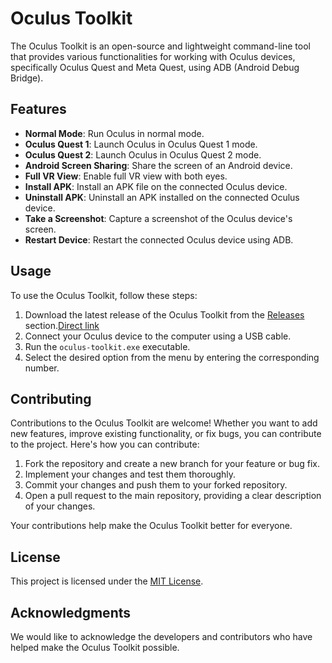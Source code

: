 # Oculus Toolkit

The Oculus Toolkit is an open-source and lightweight command-line tool that provides various functionalities for working with Oculus devices, specifically Oculus Quest and Meta Quest, using ADB (Android Debug Bridge).

## Features

- **Normal Mode**: Run Oculus in normal mode.
- **Oculus Quest 1**: Launch Oculus in Oculus Quest 1 mode.
- **Oculus Quest 2**: Launch Oculus in Oculus Quest 2 mode.
- **Android Screen Sharing**: Share the screen of an Android device.
- **Full VR View**: Enable full VR view with both eyes.
- **Install APK**: Install an APK file on the connected Oculus device.
- **Uninstall APK**: Uninstall an APK installed on the connected Oculus device.
- **Take a Screenshot**: Capture a screenshot of the Oculus device's screen.
- **Restart Device**: Restart the connected Oculus device using ADB.

## Usage

To use the Oculus Toolkit, follow these steps:

1. Download the latest release of the Oculus Toolkit from the [Releases][def] section.[Direct link][link]
2. Connect your Oculus device to the computer using a USB cable.
3. Run the `oculus-toolkit.exe` executable.
4. Select the desired option from the menu by entering the corresponding number.

## Contributing

Contributions to the Oculus Toolkit are welcome! Whether you want to add new features, improve existing functionality, or fix bugs, you can contribute to the project. Here's how you can contribute:

1. Fork the repository and create a new branch for your feature or bug fix.
2. Implement your changes and test them thoroughly.
3. Commit your changes and push them to your forked repository.
4. Open a pull request to the main repository, providing a clear description of your changes.

Your contributions help make the Oculus Toolkit better for everyone.

## License

This project is licensed under the [MIT License](LICENSE).

## Acknowledgments

We would like to acknowledge the developers and contributors who have helped make the Oculus Toolkit possible.


[def]: https://github.com/hsratneshsci/oculus-meta-toolkit/releases/download/first_stable/
[link]: https://github.com/hsratneshsci/oculus-meta-toolkit/releases/download/first_stable/Oculus.Toolkit.exe